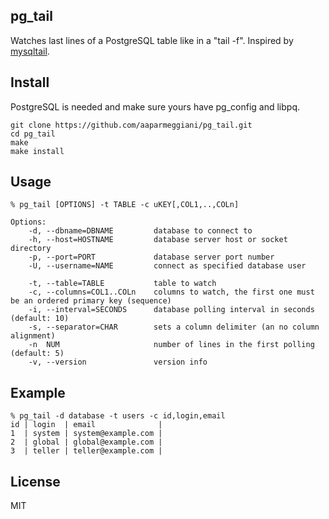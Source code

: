 ## pg_tail

Watches last lines of a PostgreSQL table like in a "tail -f".
Inspired by [mysqltail](http://www.vanheusden.com/mysqltail/).

## Install
PostgreSQL is needed and make sure yours have pg_config and libpq.
```console
git clone https://github.com/aaparmeggiani/pg_tail.git
cd pg_tail
make
make install
```
## Usage
```console
% pg_tail [OPTIONS] -t TABLE -c uKEY[,COL1,..,COLn]

Options:
    -d, --dbname=DBNAME         database to connect to
    -h, --host=HOSTNAME         database server host or socket directory
    -p, --port=PORT             database server port number
    -U, --username=NAME         connect as specified database user

    -t, --table=TABLE           table to watch
    -c, --columns=COL1..COLn    columns to watch, the first one must be an ordered primary key (sequence)
    -i, --interval=SECONDS      database polling interval in seconds (default: 10)
    -s, --separator=CHAR        sets a column delimiter (an no column alignment)
    -n  NUM                     number of lines in the first polling (default: 5)
    -v, --version               version info
```

## Example

```console
% pg_tail -d database -t users -c id,login,email
id | login  | email              |
1  | system | system@example.com |
2  | global | global@example.com |
3  | teller | teller@example.com |
```

## License
MIT

